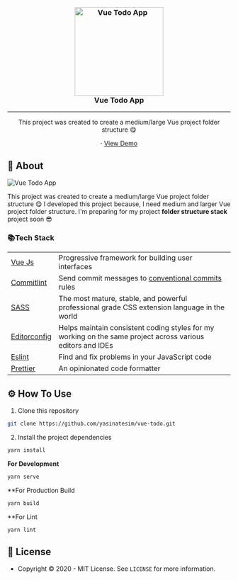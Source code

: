 

<h3 align="center">
  <br>
  <a href="https://github.com/yasinatesim/vue-todo"><img src="https://yasinates.com/tech/vue.svg" alt="Vue Todo App" width="200"></a>
  <br>
  Vue Todo App
  <br>
</h3>
<hr>
<p align="center">This project was created to create a medium/large Vue project folder structure 😋</p>

  <p align="center">
    · <a href="https://vue-todo.yasinatesim.vercel.app/">View Demo</a>
  </p>
</p>

## 📖 About

<img src="https://yasinates.com/vue-todo.jpg" alt="Vue Todo App">

This project was created to create a medium/large Vue project folder structure 😋
I developed this project because, I need medium and larger Vue project folder structure.
I'm preparing for my project **folder structure stack** project soon 😎


### 📚Tech Stack

<table>
<tr>
<td>
<a  href="https://vuejs.org/">Vue Js</a>
</td>
<td>Progressive framework for building user interfaces</td>
</tr>
<tr>
<td>
<a href="https://github.com/conventional-changelog/commitlint">Commitlint</a>
</td>
<td>Send commit messages to <a  href="https://www.conventionalcommits.org/en/v1.0.0/">conventional commits</a> rules</td>
</tr>
<tr>
<td>
<a href="https://sass-lang.com/](https://sass-lang.com/">SASS</a>
</td>
<td>The most mature, stable, and powerful professional grade CSS extension language in the world</td>
</tr>
<tr>
<td>
<a  href="https://editorconfig.org/">Editorconfig</a>
</td>
<td>Helps maintain consistent coding styles for my working on the same project across various editors and IDEs</td>
</tr>
<tr>
<td>
<a  href="https://eslint.org/">Eslint</a>
</td>
<td>Find and fix problems in your JavaScript code</td>
</tr>
<tr>
<td>
<a  href="https://prettier.io/">Prettier</a>
</td>
<td>An opinionated code formatter</td>
</tr>
</table>

## ⚙️ How To Use

 1. Clone this repository

```bash
git clone https://github.com/yasinatesim/vue-todo.git
```

 2. Install the project dependencies
```bash
yarn install
```

**For Development**
```bash
yarn serve
```

**For Production Build
```bash
yarn build
```

**For Lint
```bash
yarn lint
```

## 🔑 License
* Copyright © 2020 - MIT License.
See `LICENSE` for more information.
